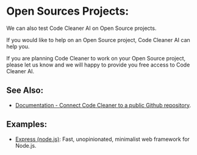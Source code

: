 # Open Sources Projects:

We can also test Code Cleaner AI on Open Source projects.

If you would like to help on an Open Source project, Code Cleaner AI can help you.

If you are planning Code Cleaner to work on your Open Source project, please let us know and we will happy to provide you free access to Code Cleaner AI.

## See Also:

- [Documentation - Connect Code Cleaner to a public Github repository](https://docs.condecleaner.ai/github/connect-to-github.md).

## Examples:

- [Express  (node.js)](https://github.com/expressjs/express): Fast, unopinionated, minimalist web framework for Node.js.
